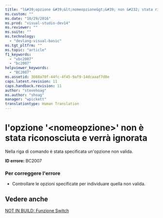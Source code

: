 ```yaml
---
title: "l&#39;opzione &#39;&lt;nomeopzione&gt;&#39; non &#232; stata riconosciuta e verr&#224; ignorata | Microsoft Docs"
ms.custom: ""
ms.date: "10/29/2016"
ms.prod: "visual-studio-dev14"
ms.reviewer: ""
ms.suite: ""
ms.technology: 
  - "devlang-visual-basic"
ms.tgt_pltfrm: ""
ms.topic: "article"
f1_keywords: 
  - "vbc2007"
  - "bc2007"
helpviewer_keywords: 
  - "BC2007"
ms.assetid: 3668a70f-44fc-4f45-9af9-14dcaaaf7d8e
caps.latest.revision: 11
caps.handback.revision: 11
author: "stevehoag"
ms.author: "shoag"
manager: "wpickett"
translationtype: Human Translation
---
```

# l&#39;opzione &#39;&lt;nomeopzione&gt;&#39; non &#232; stata riconosciuta e verr&#224; ignorata
Nella riga di comando è stata specificata un'opzione non valida.  
  
 **ID errore:** BC2007  
  
### Per correggere l'errore  
  
-   Controllare le opzioni specificate per individuare quella non valida.  
  
## Vedere anche  
 [NOT IN BUILD: Funzione Switch](http://msdn.microsoft.com/it-it/8320196c-ad40-49d5-a9b8-d1af5dab652f)